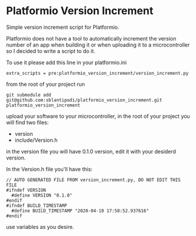# Platformio Version Increment
Simple version increment script for Platformio.

Platformio does not have a tool to automatically increment the version number of an app when building it or when uploading it to a microcontroller so I decided to write a script to do it.

To use it please add this line in your platformio.ini
```
extra_scripts = pre:platformio_version_increment/version_increment.py
```

from the root of your project run
```
git submodule add git@github.com:sblantipodi/platformio_version_increment.git platformio_version_increment
```

upload your software to your microcontroller, in the root of your project you will find two files:
- version
- include/Version.h 

in the version file you will have 0.1.0 version, edit it with your desiderd version.

In the Version.h file you'll have this:
```
// AUTO GENERATED FILE FROM version_increment.py, DO NOT EDIT THIS FILE
#ifndef VERSION
  #define VERSION "0.1.0"
#endif
#ifndef BUILD_TIMESTAMP
  #define BUILD_TIMESTAMP "2020-04-10 17:58:52.937616"
#endif
```    

use variables as you desire.
